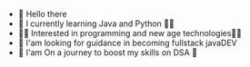 - 👋 Hello there
- 🌱 I currently learning Java and Python 👨‍🎓
- 👨‍💻 Interested in programming and new age technologies👨‍💻
- 🤔 I'am looking for guidance in becoming fullstack javaDEV
- 🚀 I'am On a journey to boost my skills on DSA 🚀

